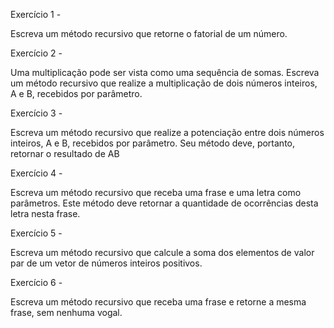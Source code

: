 Exercício 1 -

Escreva um método recursivo que retorne o fatorial de um número.


Exercício 2 -

Uma multiplicação pode ser vista como uma sequência de somas. Escreva um método recursivo que realize a multiplicação de dois números inteiros, A e B, recebidos por parâmetro.


Exercício 3 -

Escreva um método recursivo que realize a potenciação entre dois números inteiros, A e B, recebidos por parâmetro. Seu método deve, portanto, retornar o resultado de AB


Exercício 4 -

Escreva um método recursivo que receba uma frase e uma letra como parâmetros. Este método deve retornar a quantidade de ocorrências desta letra nesta frase.


Exercício 5 -

Escreva um método recursivo que calcule a soma dos elementos de valor par de um vetor de números inteiros positivos.


Exercício 6 -

Escreva um método recursivo que receba uma frase e retorne a mesma frase, sem nenhuma vogal. 
